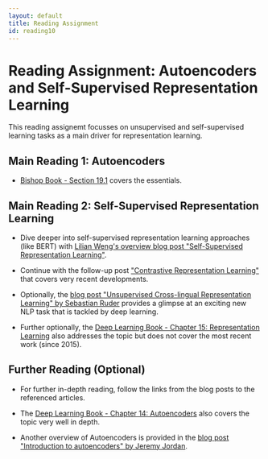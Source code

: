 ```yaml
---
layout: default
title: Reading Assignment
id: reading10
---
```



# Reading Assignment: Autoencoders and Self-Supervised Representation Learning

This reading assignemt focusses on unsupervised and self-supervised learning tasks as a main driver for representation learning.

## Main Reading 1: Autoencoders

* [Bishop Book - Section 19.1](https://www.bishopbook.com/) covers the essentials.


## Main Reading 2: Self-Supervised Representation Learning

* Dive deeper into self-supervised representation learning approaches (like BERT) with [Lilian Weng's overview blog post "Self-Supervised Representation Learning"](https://lilianweng.github.io/lil-log/2019/11/10/self-supervised-learning.html).

* Continue with the follow-up post ["Contrastive Representation Learning"](https://lilianweng.github.io/lil-log/2021/05/31/contrastive-representation-learning.html) that covers very recent developments.

* Optionally, the [blog post "Unsupervised Cross-lingual Representation Learning" by Sebastian Ruder](https://ruder.io/unsupervised-cross-lingual-learning/) provides a glimpse at an exciting new NLP task that is tackled by deep learning.

* Further optionally, the [Deep Learning Book - Chapter 15: Representation Learning](https://www.deeplearningbook.org/contents/representation.html) also addresses the topic but does not cover the most recent work (since 2015).

## Further Reading (Optional)

* For further in-depth reading, follow the links from the blog posts to the referenced articles.

* The [Deep Learning Book - Chapter 14: Autoencoders](http://www.deeplearningbook.org/contents/autoencoders.html) also covers the topic very well in depth.

* Another overview of Autoencoders is provided in the [blog post "Introduction to autoencoders" by Jeremy Jordan](https://www.jeremyjordan.me/autoencoders/).

